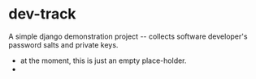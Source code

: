 dev-track
=========

A simple django demonstration project -- collects software developer's password salts and private keys.

* at the moment, this is just an empty place-holder.
* 

